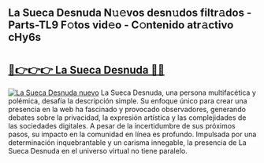 ## La Sueca Desnuda N𝚞𝚎vos desn𝚞dos filtr𝚊dos - Parts-TL9 F𝚘tos vid𝚎o - C𝚘ntenido atr𝚊ctivo cHy6s

# <h2><a href="http://mb5gkt.tromn.icu/?c=La+Sueca+Desnuda">🔗👉👉👉 La Sueca Desnuda 🔗🔗</a></h2>

[![La Sueca Desnuda nuevo](https://i.imgur.com/pEAQMta.gif)](http://mb5gkt.tromn.icu/?c=La+Sueca+Desnuda)
La Sueca Desnuda, una persona multifacética y polémica, desafía la descripción simple. Su enfoque único para crear una presencia en la web ha fascinado y provocado observadores, generando debates sobre la privacidad, la expresión artística y las complejidades de las sociedades digitales. A pesar de la incertidumbre de sus próximos pasos, su impacto en la comunidad en línea es profundo. Impulsada por una determinación inquebrantable y un carisma innegable, la presencia de La Sueca Desnuda en el universo virtual no tiene paralelo.
